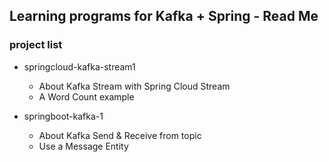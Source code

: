 
## Learning programs for Kafka + Spring - Read Me
### project list
* springcloud-kafka-stream1 
  - About Kafka Stream with Spring Cloud Stream
  - A Word Count example 

* springboot-kafka-1
  - About Kafka Send & Receive from topic
  - Use a Message Entity